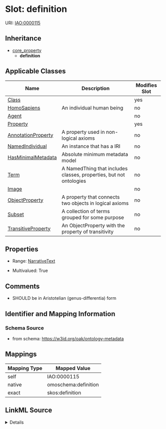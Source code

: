 

# Slot: definition



URI: [IAO:0000115](http://purl.obolibrary.org/obo/IAO_0000115)




## Inheritance

* [core_property](core_property.md)
    * **definition**






## Applicable Classes

| Name | Description | Modifies Slot |
| --- | --- | --- |
| [Class](Class.md) |  |  yes  |
| [HomoSapiens](HomoSapiens.md) | An individual human being |  no  |
| [Agent](Agent.md) |  |  no  |
| [Property](Property.md) |  |  yes  |
| [AnnotationProperty](AnnotationProperty.md) | A property used in non-logical axioms |  no  |
| [NamedIndividual](NamedIndividual.md) | An instance that has a IRI |  no  |
| [HasMinimalMetadata](HasMinimalMetadata.md) | Absolute minimum metadata model |  no  |
| [Term](Term.md) | A NamedThing that includes classes, properties, but not ontologies |  no  |
| [Image](Image.md) |  |  no  |
| [ObjectProperty](ObjectProperty.md) | A property that connects two objects in logical axioms |  no  |
| [Subset](Subset.md) | A collection of terms grouped for some purpose |  no  |
| [TransitiveProperty](TransitiveProperty.md) | An ObjectProperty with the property of transitivity |  no  |







## Properties

* Range: [NarrativeText](NarrativeText.md)

* Multivalued: True





## Comments

* SHOULD be in Aristotelian (genus-differentia) form

## Identifier and Mapping Information







### Schema Source


* from schema: https://w3id.org/oak/ontology-metadata




## Mappings

| Mapping Type | Mapped Value |
| ---  | ---  |
| self | IAO:0000115 |
| native | omoschema:definition |
| exact | skos:definition |




## LinkML Source

<details>
```yaml
name: definition
comments:
- SHOULD be in Aristotelian (genus-differentia) form
in_subset:
- allotrope required profile
- go required profile
- obi required profile
from_schema: https://w3id.org/oak/ontology-metadata
exact_mappings:
- skos:definition
rank: 1000
is_a: core_property
slot_uri: IAO:0000115
alias: definition
domain_of:
- HasMinimalMetadata
range: narrative text
multivalued: true

```
</details>
